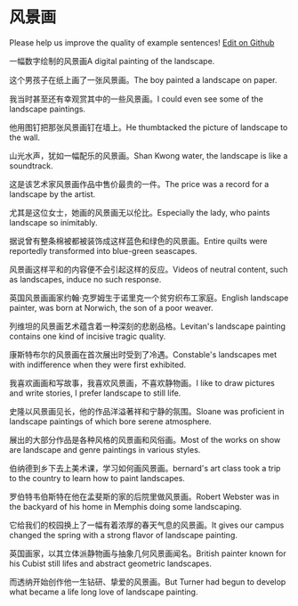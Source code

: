 # 风景画

Please help us improve the quality of example sentences! [Edit on Github](https://github.com/jiyushe/jiyu-example-sentence-source/blob/main/chinese/fengjinghua.md)

<p><span class="chinese">一幅数字绘制的风景画</span><span class="english">A digital painting of the landscape.</span></p>

<p><span class="chinese">这个男孩子在纸上画了一张风景画。</span><span class="english">The boy painted a landscape on paper.</span></p>

<p><span class="chinese">我当时甚至还有幸观赏其中的一些风景画。</span><span class="english">I could even see some of the landscape paintings.</span></p>

<p><span class="chinese">他用图钉把那张风景画钉在墙上。</span><span class="english">He thumbtacked the picture of landscape to the wall.</span></p>

<p><span class="chinese">山光水声，犹如一幅配乐的风景画。</span><span class="english">Shan Kwong water, the landscape is like a soundtrack.</span></p>

<p><span class="chinese">这是该艺术家风景画作品中售价最贵的一件。</span><span class="english">The price was a record for a landscape by the artist.</span></p>

<p><span class="chinese">尤其是这位女士，她画的风景画无以伦比。</span><span class="english">Especially the lady, who paints landscape so inimitably.</span></p>

<p><span class="chinese">据说曾有整条棉被都被装饰成这样蓝色和绿色的风景画。</span><span class="english">Entire quilts were reportedly transformed into blue-green seascapes.</span></p>

<p><span class="chinese">风景画这样平和的内容便不会引起这样的反应。</span><span class="english">Videos of neutral content, such as landscapes, induce no such response.</span></p>

<p><span class="chinese">英国风景画画家约翰·克罗姆生于诺里克一个贫穷织布工家庭。</span><span class="english">English landscape painter, was born at Norwich, the son of a poor weaver.</span></p>

<p><span class="chinese">列维坦的风景画艺术蕴含着一种深刻的悲剧品格。</span><span class="english">Levitan's landscape painting contains one kind of incisive tragic quality.</span></p>

<p><span class="chinese">康斯特布尔的风景画在首次展出时受到了冷遇。</span><span class="english">Constable's landscapes met with indifference when they were first exhibited.</span></p>

<p><span class="chinese">我喜欢画画和写故事，我喜欢风景画，不喜欢静物画。</span><span class="english">I like to draw pictures and write stories, I prefer landscape to still life.</span></p>

<p><span class="chinese">史隆以风景画见长，他的作品洋溢著祥和宁静的氛围。</span><span class="english">Sloane was proficient in landscape paintings of which bore serene atmosphere.</span></p>

<p><span class="chinese">展出的大部分作品是各种风格的风景画和风俗画。</span><span class="english">Most of the works on show are landscape and genre paintings in various styles.</span></p>

<p><span class="chinese">伯纳德到乡下去上美术课，学习如何画风景画。</span><span class="english">bernard's art class took a trip to the country to learn how to paint landscapes.</span></p>

<p><span class="chinese">罗伯特韦伯斯特在他在孟斐斯的家的后院里做风景画。</span><span class="english">Robert Webster was in the backyard of his home in Memphis doing some landscaping.</span></p>

<p><span class="chinese">它给我们的校园换上了一幅有着浓厚的春天气息的风景画。</span><span class="english">It gives our campus changed the spring with a strong flavor of landscape painting.</span></p>

<p><span class="chinese">英国画家，以其立体派静物画与抽象几何风景画闻名。</span><span class="english">British painter known for his Cubist still lifes and abstract geometric landscapes.</span></p>

<p><span class="chinese">而透纳开始创作他一生钻研、挚爱的风景画。</span><span class="english">But Turner had begun to develop what became a life long love of landscape painting.</span></p>

